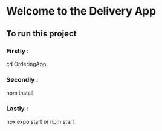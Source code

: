# Welcome to the Delivery App

## To run this project

### Firstly : 

cd OrderingApp

### Secondly : 

npm install

### Lastly : 

npx expo start or npm start

